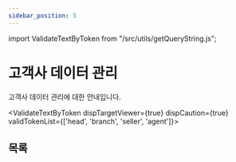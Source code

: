 ```yaml
---
sidebar_position: 3
---
```


import ValidateTextByToken from "/src/utils/getQueryString.js";

# 고객사 데이터 관리

고객사 데이터 관리에 대한 안내입니다.

<ValidateTextByToken dispTargetViewer={true} dispCaution={true} validTokenList={['head', 'branch', 'seller', 'agent']}></ValidateTextByToken>

## 목록
 